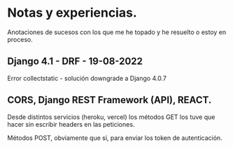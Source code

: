 # Notas y experiencias.

Anotaciones de sucesos con los que me he topado y he resuelto o estoy en proceso.


## Django 4.1 - DRF - 19-08-2022

Error collectstatic - solución downgrade a Django 4.0.7

## CORS, Django REST Framework (API), REACT.

Desde distintos servicios (heroku, vercel) los métodos GET los tuve que hacer sin escribir headers en las peticiones.

Métodos POST, obviamente que sí, para enviar los token de autenticación.


## 
